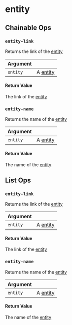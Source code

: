 # entity

## Chainable Ops
<h3 id="entity-link"><code>entity-link</code></h3>

Returns the link of the [entity](https://docs.wandb.ai/ref/weave//entity)

| Argument |  | 
| :--- | :--- |
| `entity` | A [entity](https://docs.wandb.ai/ref/weave//entity) |

#### Return Value
The link of the [entity](https://docs.wandb.ai/ref/weave//entity)

<h3 id="entity-name"><code>entity-name</code></h3>

Returns the name of the [entity](https://docs.wandb.ai/ref/weave//entity)

| Argument |  | 
| :--- | :--- |
| `entity` | A [entity](https://docs.wandb.ai/ref/weave//entity) |

#### Return Value
The name of the [entity](https://docs.wandb.ai/ref/weave//entity)


## List Ops
<h3 id="entity-link"><code>entity-link</code></h3>

Returns the link of the [entity](https://docs.wandb.ai/ref/weave//entity)

| Argument |  | 
| :--- | :--- |
| `entity` | A [entity](https://docs.wandb.ai/ref/weave//entity) |

#### Return Value
The link of the [entity](https://docs.wandb.ai/ref/weave//entity)

<h3 id="entity-name"><code>entity-name</code></h3>

Returns the name of the [entity](https://docs.wandb.ai/ref/weave//entity)

| Argument |  | 
| :--- | :--- |
| `entity` | A [entity](https://docs.wandb.ai/ref/weave//entity) |

#### Return Value
The name of the [entity](https://docs.wandb.ai/ref/weave//entity)


